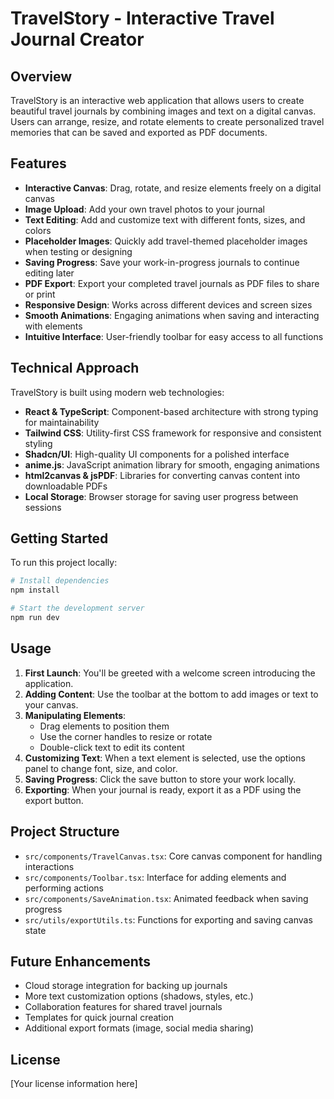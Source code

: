 # TravelStory - Interactive Travel Journal Creator

## Overview

TravelStory is an interactive web application that allows users to create beautiful travel journals by combining images and text on a digital canvas. Users can arrange, resize, and rotate elements to create personalized travel memories that can be saved and exported as PDF documents.

## Features

- **Interactive Canvas**: Drag, rotate, and resize elements freely on a digital canvas
- **Image Upload**: Add your own travel photos to your journal
- **Text Editing**: Add and customize text with different fonts, sizes, and colors
- **Placeholder Images**: Quickly add travel-themed placeholder images when testing or designing
- **Saving Progress**: Save your work-in-progress journals to continue editing later
- **PDF Export**: Export your completed travel journals as PDF files to share or print
- **Responsive Design**: Works across different devices and screen sizes
- **Smooth Animations**: Engaging animations when saving and interacting with elements
- **Intuitive Interface**: User-friendly toolbar for easy access to all functions

## Technical Approach

TravelStory is built using modern web technologies:

- **React & TypeScript**: Component-based architecture with strong typing for maintainability
- **Tailwind CSS**: Utility-first CSS framework for responsive and consistent styling
- **Shadcn/UI**: High-quality UI components for a polished interface
- **anime.js**: JavaScript animation library for smooth, engaging animations
- **html2canvas & jsPDF**: Libraries for converting canvas content into downloadable PDFs
- **Local Storage**: Browser storage for saving user progress between sessions

## Getting Started

To run this project locally:

```sh
# Install dependencies
npm install

# Start the development server
npm run dev
```

## Usage

1. **First Launch**: You'll be greeted with a welcome screen introducing the application.
2. **Adding Content**: Use the toolbar at the bottom to add images or text to your canvas.
3. **Manipulating Elements**:
   - Drag elements to position them
   - Use the corner handles to resize or rotate
   - Double-click text to edit its content
4. **Customizing Text**: When a text element is selected, use the options panel to change font, size, and color.
5. **Saving Progress**: Click the save button to store your work locally.
6. **Exporting**: When your journal is ready, export it as a PDF using the export button.

## Project Structure

- `src/components/TravelCanvas.tsx`: Core canvas component for handling interactions
- `src/components/Toolbar.tsx`: Interface for adding elements and performing actions
- `src/components/SaveAnimation.tsx`: Animated feedback when saving progress
- `src/utils/exportUtils.ts`: Functions for exporting and saving canvas state

## Future Enhancements

- Cloud storage integration for backing up journals
- More text customization options (shadows, styles, etc.)
- Collaboration features for shared travel journals
- Templates for quick journal creation
- Additional export formats (image, social media sharing)

## License

[Your license information here]
